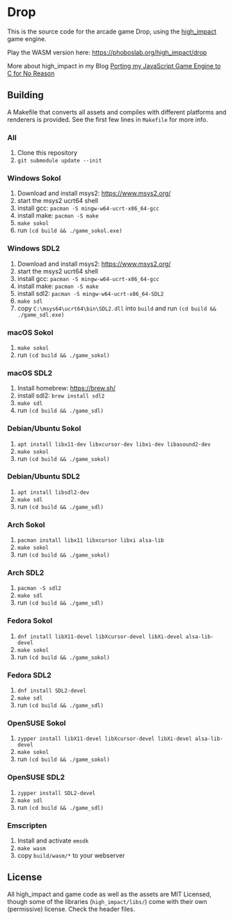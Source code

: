 # Drop

This is the source code for the arcade game Drop, using the [high_impact](https://github.com/phoboslab/high_impact) game engine.

Play the WASM version here: https://phoboslab.org/high_impact/drop

More about high_impact in my Blog [Porting my JavaScript Game Engine to C for No Reason](https://phoboslab.org/log/2024/08/high_impact)

## Building

A Makefile that converts all assets and compiles with different platforms and
renderers is provided. See the first few lines in `Makefile` for more info.

### All
1. Clone this repository
2. `git submodule update --init`

### Windows Sokol
1. Download and install msys2: https://www.msys2.org/
2. start the msys2 ucrt64 shell
3. install gcc: `pacman -S mingw-w64-ucrt-x86_64-gcc`
5. install make: `pacman -S make`
6. `make sokol`
7. run `(cd build && ./game_sokol.exe)`

### Windows SDL2
1. Download and install msys2: https://www.msys2.org/
2. start the msys2 ucrt64 shell
3. install gcc: `pacman -S mingw-w64-ucrt-x86_64-gcc`
5. install make: `pacman -S make`
6. install sdl2: `pacman -S mingw-w64-ucrt-x86_64-SDL2`
7. `make sdl`
8. copy `C:\msys64\ucrt64\bin\SDL2.dll` into `build` and run `(cd build && ./game_sdl.exe)`

### macOS Sokol
1. `make sokol`
2. run `(cd build && ./game_sokol)`

### macOS SDL2
1. Install homebrew: https://brew.sh/
2. install sdl2: `brew install sdl2`
3. `make sdl`
4. run `(cd build && ./game_sdl)`

### Debian/Ubuntu Sokol
1. `apt install libx11-dev libxcursor-dev libxi-dev libasound2-dev`
2. `make sokol`
3. run `(cd build && ./game_sokol)`

### Debian/Ubuntu SDL2
1. `apt install libsdl2-dev`
2. `make sdl`
3. run `(cd build && ./game_sdl)`

### Arch Sokol
1. `pacman install libx11 libxcursor libxi alsa-lib`
2. `make sokol`
3. run `(cd build && ./game_sokol)`

### Arch SDL2
1. `pacman -S sdl2`
2. `make sdl`
3. run `(cd build && ./game_sdl)`

### Fedora Sokol
1. `dnf install libX11-devel libXcursor-devel libXi-devel alsa-lib-devel`
2. `make sokol`
3. run `(cd build && ./game_sokol)`

### Fedora SDL2
1. `dnf install SDL2-devel`
2. `make sdl`
3. run `(cd build && ./game_sdl)`

### OpenSUSE Sokol
1. `zypper install libX11-devel libXcursor-devel libXi-devel alsa-lib-devel`
2. `make sokol`
3. run `(cd build && ./game_sokol)`

### OpenSUSE SDL2
1. `zypper install SDL2-devel`
2. `make sdl`
3. run `(cd build && ./game_sdl)`

### Emscripten
1. Install and activate `emsdk`
2. `make wasm`
3. copy `build/wasm/*` to your webserver


## License

All high_impact and game code as well as the assets are MIT Licensed, though some of the libraries (`high_impact/libs/`) come with their own (permissive) license. Check the header files.
